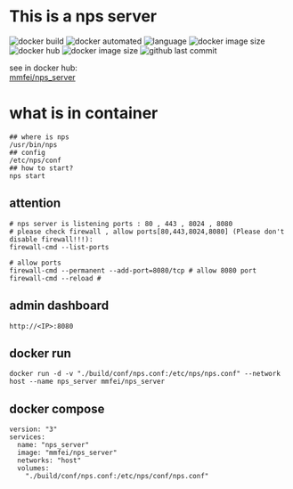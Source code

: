 # This is a nps server

![docker build](https://img.shields.io/docker/build/mmfei/nps_server.svg)
![docker automated](https://img.shields.io/docker/automated/mmfei/nps_server.svg)
![language](https://img.shields.io/badge/language-dockerfile-3572A5.svg)
![docker image size](https://img.shields.io/docker/v/mmfei/nps_server/latest)
![docker hub](https://img.shields.io/docker/pulls/mmfei/nps_server.svg)
![docker image size](https://img.shields.io/docker/image-size/mmfei/nps_server/latest.svg)
![github last commit](https://img.shields.io/github/last-commit/mmfei/nps_server_docker_image_builder.svg)

see in docker hub:  
[mmfei/nps_server](https://hub.docker.com/r/mmfei/nps_server)

# what is in container
```u
## where is nps
/usr/bin/nps
## config
/etc/nps/conf
## how to start?
nps start
```

## attention
```
# nps server is listening ports : 80 , 443 , 8024 , 8080
# please check firewall , allow ports[80,443,8024,8080] (Please don't disable firewall!!!):
firewall-cmd --list-ports

# allow ports
firewall-cmd --permanent --add-port=8080/tcp # allow 8080 port
firewall-cmd --reload #
```

## admin dashboard
```
http://<IP>:8080
```


## docker run
```
docker run -d -v "./build/conf/nps.conf:/etc/nps/nps.conf" --network host --name nps_server mmfei/nps_server
```

## docker compose
```
version: "3"
services: 
  name: "nps_server"
  image: "mmfei/nps_server"
  networks: "host"
  volumes:
    "./build/conf/nps.conf:/etc/nps/conf/nps.conf"
```
